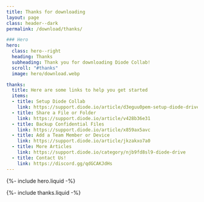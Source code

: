```yaml
---
title: Thanks for downloading
layout: page
class: header--dark
permalink: /download/thanks/

### Hero
hero:
  class: hero--right
  heading: Thanks
  subheading: Thank you for downloading Diode Collab!
  scroll: "#thanks"
  image: hero/download.webp

thanks:
  title: Here are some links to help you get started
  items:
  - title: Setup Diode Collab
    link: https://support.diode.io/article/d3eguu0pem-setup-diode-drive
  - title: Share a File or Folder
    link: https://support.diode.io/article/v428b36e31
  - title: Backup Confidential Files
    link: https://support.diode.io/article/x859ax5avc
  - title: Add a Team Member or Device
    link: https://support.diode.io/article/jkzakxo7a0
  - title: More Articles
    link: https://support.diode.io/category/njb9fd8sl9-diode-drive
  - title: Contact Us!
    link: https://discord.gg/qdGCAKJdHs
---
```


{%- include hero.liquid -%}

{%- include thanks.liquid -%}

